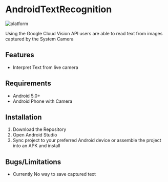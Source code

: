 # AndroidTextRecognition
![platform](https://img.shields.io/badge/platform-android-brightgreen.svg)

Using the Google Cloud Vision API users are able to read text from images captured by the System Camera

## Features
- Interpret Text from live camera

## Requirements
- Android 5.0+
- Android Phone with Camera

## Installation
1. Download the Repository
2. Open Android Studio
3. Sync project to your preferred Android device or assemble the project into an APK and install

## Bugs/Limitations
- Currently No way to save captured text
